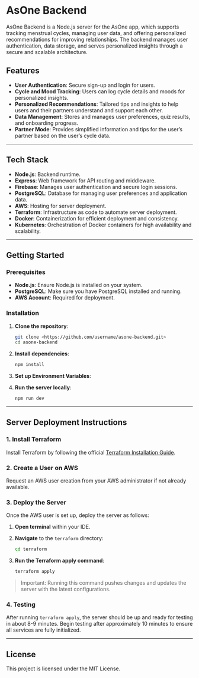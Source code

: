 # AsOne Backend

AsOne Backend is a Node.js server for the AsOne app, which supports tracking menstrual cycles, managing user data, and offering personalized recommendations for improving relationships. The backend manages user authentication, data storage, and serves personalized insights through a secure and scalable architecture.

## Features

- **User Authentication**: Secure sign-up and login for users.
- **Cycle and Mood Tracking**: Users can log cycle details and moods for personalized insights.
- **Personalized Recommendations**: Tailored tips and insights to help users and their partners understand and support each other.
- **Data Management**: Stores and manages user preferences, quiz results, and onboarding progress.
- **Partner Mode**: Provides simplified information and tips for the user’s partner based on the user’s cycle data.

---

## Tech Stack

- **Node.js**: Backend runtime.
- **Express**: Web framework for API routing and middleware.
- **Firebase**: Manages user authentication and secure login sessions.
- **PostgreSQL**: Database for managing user preferences and application data.
- **AWS**: Hosting for server deployment.
- **Terraform**: Infrastructure as code to automate server deployment.
- **Docker**: Containerization for efficient deployment and consistency.
- **Kubernetes**: Orchestration of Docker containers for high availability and scalability.

---

## Getting Started

### Prerequisites

- **Node.js**: Ensure Node.js is installed on your system.
- **PostgreSQL**: Make sure you have PostgreSQL installed and running.
- **AWS Account**: Required for deployment.

### Installation

1. **Clone the repository**:
    
    ```bash
    git clone <https://github.com/username/asone-backend.git>
    cd asone-backend
    
    ```
    
2. **Install dependencies**:
    
    ```bash
    npm install
    
    ```
    
3. **Set up Environment Variables**:


4. **Run the server locally**:
    
    ```bash
    npm run dev
    
    ```
    

---

## Server Deployment Instructions

### 1. Install Terraform

Install Terraform by following the official [Terraform Installation Guide](https://www.terraform.io/downloads).

### 2. Create a User on AWS

Request an AWS user creation from your AWS administrator if not already available.

### 3. Deploy the Server

Once the AWS user is set up, deploy the server as follows:

1. **Open terminal** within your IDE.
2. **Navigate** to the `terraform` directory:
    
    ```bash
    cd terraform
    
    ```
    
3. **Run the Terraform apply command**:
    
    ```bash
    terraform apply
    
    ```
    

> Important: Running this command pushes changes and updates the server with the latest configurations.
> 

### 4. Testing

After running `terraform apply`, the server should be up and ready for testing in about 8-9 minutes. Begin testing after approximately 10 minutes to ensure all services are fully initialized.

---

## License

This project is licensed under the MIT License.

